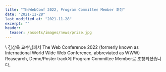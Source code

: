 ```yaml
---
title: "TheWebConf 2022, Program Committee Member 초청"
date: "2021-11-28"
last_modified_at: "2021-11-28"
excerpt: ""
header:
  teaser: /assets/images/news/prize.jpg
---
```

\\
김상욱 교수님께서 The Web Conference 2022 (formerly known as International World Wide Web Conference, abbreviated as WWW) Reasearch, Demo/Poster track에 Program Committee Member로 초청되셨습니다.